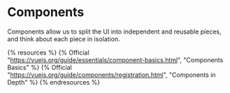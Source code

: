 # Components

Components allow us to split the UI into independent and reusable pieces, and think about each piece in isolation.

{% resources %}
  {% Official "https://vuejs.org/guide/essentials/component-basics.html", "Components Basics" %}
  {% Official "https://vuejs.org/guide/components/registration.html", "Components in Depth" %}
{% endresources %}

